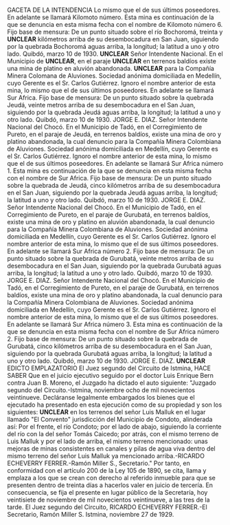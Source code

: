 GACETA DE LA INTENDENCIA
Lo mismo que el de sus últimos poseedores. En adelante se llamará Kilomoto número. Esta mina es continuación de la que se denuncia en esta misma fecha con el nombre de Kilomoto número 6. 
Fijo base de mensura: De un punto situado sobre el río Bochoromá, treinta y **UNCLEAR** kilómetros arriba de su desembocadura en San Juan, siguiendo por la quebrada Bochoromá aguas arriba, la longitud; la latitud a uno y otro lado.
Quibdó, marzo 10 de 1930.
**UNCLEAR**
Señor Intendente Nacional.
En el Municipio de **UNCLEAR**, en el paraje **UNCLEAR** en terrenos baldíos existe una mina de platino en aluvión abandonada. **UNCLEAR** para la Compañía Minera Colomana de Aluviones. Sociedad anónima domiciliada en Medellín, cuyo Gerente es el Sr. Carlos Gutiérrez.
Ignoro el nombre anterior de esta mina, lo mismo que el de sus últimos poseedores. En adelante se llamará Sur Africa.
Fijo base de mensura: De un punto situado sobre la quebrada Jeudá, veinte metros arriba de su desembocadura en el San Juan, siguiendo por la quebrada Jeudá aguas arriba, la longitud; la latitud a uno y otro lado.
Quibdó, marzo 10 de 1930.
JORGE E. DIAZ.
Señor Intendente Nacional del Chocó.
En el Municipio de Tadó, en el Corregimiento de Pureto, en el paraje de Jeudá, en terrenos baldíos, existe una mina de oro y platino abandonada, la cual denuncio para la Compañía Minera Colombiana de Aluviones. Sociedad anónima domiciliada en Medellín, cuyo Gerente es el Sr. Carlos Gutiérrez.
Ignoro el nombre anterior de esta mina, lo mismo que el de sus últimos poseedores. En adelante se llamará Sur Africa número 1. Esta mina es continuación de la que se denuncia en esta misma fecha con el nombre de Sur Africa.
Fijo base de mensura: De un punto situado sobre la quebrada de Jeudá, cinco kilómetros arriba de su desembocadura en el San Juan, siguiendo por la quebrada Jeudá aguas arriba, la longitud; la latitud a uno y otro lado.
Quibdó, marzo 10 de 1930.
JORGE E. DIAZ.
Señor Intendente Nacional del Chocó.
En el Municipio de Tadó, en el Corregimiento de Pureto, en el paraje de Gurubatá, en terrenos baldíos, existe una mina de oro y platino en aluvión abandonada, la cual denuncio para la Compañía Minera Colombiana de Aluviones. Sociedad anónima domiciliada en Medellín, cuyo Gerente es el Sr. Carlos Gutiérrez.
Ignoro el nombre anterior de esta mina, lo mismo que el de sus últimos poseedores. En adelante se llamará Sur Africa número 2.
Fijo base de mensura: De un punto situado sobre la quebrada de Gurubatá, veinte metros arriba de su desembocadura en el San Juan, siguiendo por la quebrada Gurubatá aguas arriba, la longitud; la latitud a uno y otro lado.
Quibdó, marzo 10 de 1930.
JORGE E. DIAZ.
Señor Intendente Nacional del Chocó.
En el Municipio de Tadó, en el Corregimiento de Pureto, en el paraje de Gurubatá, en terrenos baldíos, existe una mina de oro y platino abandonada, la cual denuncio para la Compañía Minera Colombiana de Aluviones. Sociedad anónima domiciliada en Medellín, cuyo Gerente es el Sr. Carlos Gutiérrez.
Ignoro el nombre anterior de esta mina, lo mismo que el de sus últimos poseedores. En adelante se llamará Sur Africa número 3. Esta mina es continuación de la que se denuncia en esta misma fecha con el nombre de Sur Africa número 2.
Fijo base de mensura: De un punto situado sobre la quebrada de Gurubatá, cinco kilómetros arriba de su desembocadura en el San Juan, siguiendo por la quebrada Gurubatá aguas arriba, la longitud; la latitud a uno y otro lado.
Quibdó, marzo 10 de 1930.
JORGE E. DIAZ.
**UNCLEAR**
EDICTO EMPLAZATORIO
El Juez segundo del Circuito de Istmina, HACE SABER
Que en el juicio ejecutivo seguido por el doctor Luis Enrique Bern contra Juan B. Moreno, el Juzgado ha dictado el auto siguiente:
"Juzgado segundo del Circuito.-Istmina, noviembre ocho de mil novecientos veintinueve. Decláranse legalmente embargados los bienes que el ejecutado ha presentado en esta ejecución como de su propiedad y son los siguientes: **UNCLEAR** en los terrenos del señor Luis Malluk en el lugar llamado "El Convento" jurisdicción del Municipio de Condoto, alinderada así: Por el frente, el río Condoto; por el lado de abajo, siguiendo la corriente del río con la del señor Tomás Caicedo; por atrás, con el mismo terreno de Luis Malluk y por el lado de arriba, el mismo terreno mencionado: unas mejoras de minas consistentes en canales y pilas de agua viva dentro del mismo terreno del señor Luis Malluk ya mencionado arriba.-RICARDO ECHEVERRY FERRER.-Ramón Miller S., Secretario."
Por tanto, en conformidad con el artículo 200 de la Ley 105 de 1890, se cita, llama y emplaza a los que se crean con derecho al referido inmueble para que se presenten dentro de treinta días a hacerlos valer en juicio de tercería. En consecuencia, se fija el presente en lugar público de la Secretaría, hoy veintisiete de noviembre de mil novecientos veintinueve, a las tres de la tarde.
El Juez segundo del Circuito, RICARDO ECHEVERRY FERRER.-El Secretario, Ramón Miller S.
Istmina, noviembre 27 de 1929.
